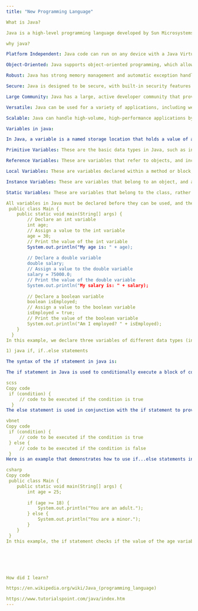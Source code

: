 ```yaml
---
title: "New Programming Language"

What is Java?

Java is a high-level programming language developed by Sun Microsystems (now owned by Oracle) in the mid-1990s. It is a class-based, object-oriented language that is designed to be portable and run on any platform, allowing developers to write code once and run it anywhere. Java is widely used for developing desktop applications, mobile apps, and web-based applications, as well as for building server-side applications and games.

why java?

Platform Independent: Java code can run on any device with a Java Virtual Machine, which eliminates the need for recompilation.

Object-Oriented: Java supports object-oriented programming, which allows for the creation of modular and reusable code.

Robust: Java has strong memory management and automatic exception handling, making it more reliable and less prone to crashes.

Secure: Java is designed to be secure, with built-in security features such as type-safe objects and automatic memory management.

Large Community: Java has a large, active developer community that provides ongoing support, development, and improvement to the language.

Versatile: Java can be used for a variety of applications, including web, mobile, desktop, and enterprise applications.

Scalable: Java can handle high-volume, high-performance applications by using multiple threads to handle multiple tasks simultaneously.

Variables in java:

In Java, a variable is a named storage location that holds a value of a specific data type. There are several types of variables in Java, including:

Primitive Variables: These are the basic data types in Java, such as int, float, double, char, and boolean.

Reference Variables: These are variables that refer to objects, and include arrays and class objects.

Local Variables: These are variables declared within a method or block, and are only accessible within that scope.

Instance Variables: These are variables that belong to an object, and are accessible from any method within the object's class.

Static Variables: These are variables that belong to the class, rather than to an individual object, and are shared among all objects of the same class.

All variables in Java must be declared before they can be used, and the declaration must specify the data type of the variable. The value of a variable can be changed throughout the life of a program.
 public class Main {
    public static void main(String[] args) {
        // Declare an int variable
        int age;
        // Assign a value to the int variable
        age = 30;
        // Print the value of the int variable
        System.out.println("My age is: " + age);
 
        // Declare a double variable
        double salary;
        // Assign a value to the double variable
        salary = 75000.0;
        // Print the value of the double variable
        System.out.println("My salary is: " + salary);
 
        // Declare a boolean variable
        boolean isEmployed;
        // Assign a value to the boolean variable
        isEmployed = true;
        // Print the value of the boolean variable
        System.out.println("Am I employed? " + isEmployed);
    }
  }
In this example, we declare three variables of different data types (int, double, and boolean) and assign values to them. The values of the variables can be printed to the console using the System.out.println() method.

1) java if, if..else statements

The syntax of the if statement in java is:

The if statement in Java is used to conditionally execute a block of code based on whether a given condition is true or false. The basic syntax of an if statement is as follows:

scss
Copy code
 if (condition) {
     // code to be executed if the condition is true
  }
The else statement is used in conjunction with the if statement to provide an alternative block of code to be executed if the condition in the if statement is false. The basic syntax of an if...else statement is as follows:

vbnet
Copy code
 if (condition) {
     // code to be executed if the condition is true
 } else {
     // code to be executed if the condition is false
 }
Here is an example that demonstrates how to use if...else statements in Java:

csharp
Copy code
 public class Main {
    public static void main(String[] args) {
        int age = 25;
 
        if (age >= 18) {
            System.out.println("You are an adult.");
        } else {
            System.out.println("You are a minor.");
        }
    }
 }
In this example, the if statement checks if the value of the age variable is greater than or equal to 18. If the condition is true, the message "You are an adult." is printed. If the condition is false, the message "You are a minor." is printed.






How did I learn?

https://en.wikipedia.org/wiki/Java_(programming_language)

https://www.tutorialspoint.com/java/index.htm
---
```

